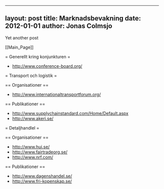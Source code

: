 
---
layout: post
title: Marknadsbevakning
date: 2012-01-01
author: Jonas Colmsjo
---

Yet another post





[[Main_Page]]



= Generellt kring konjunkturen =

* http://www.conference-board.org/




= Transport och logistik =

== Organisationer ==

* http://www.internationaltransportforum.org/


== Publikationer ==

* http://www.supplychainstandard.com/Home/Default.aspx
* http://www.akeri.se/


= Detaljhandlel =

== Organisationer == 

* http://www.hui.se/
* http://www.fairtradeorg.se/
* http://www.nrf.com/


== Publikationer ==

* http://www.dagenshandel.se/
* http://www.fri-kopenskap.se/
